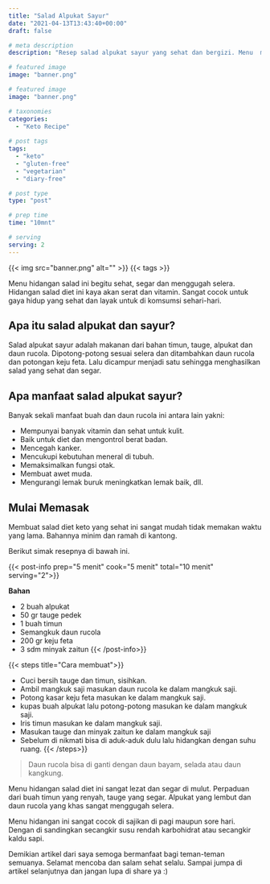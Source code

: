 ```yaml
---
title: "Salad Alpukat Sayur"
date: "2021-04-13T13:43:40+00:00"
draft: false

# meta description
description: "Resep salad alpukat sayur yang sehat dan bergizi. Menu  makanan keto dan vegan."

# featured image
image: "banner.png"

# featured image
image: "banner.png"

# taxonomies
categories:
  - "Keto Recipe"
  
# post tags
tags:
  - "keto"
  - "gluten-free"
  - "vegetarian"
  - "diary-free"

# post type
type: "post"

# prep time
time: "10mnt"

# serving
serving: 2
---
```


{{< img src="banner.png" alt="" >}}
{{< tags >}}

Menu hidangan salad ini begitu sehat, segar dan menggugah selera. Hidangan salad diet ini kaya akan serat dan vitamin. Sangat cocok untuk gaya hidup yang sehat dan layak untuk di komsumsi sehari-hari.

## Apa itu salad alpukat dan sayur?

Salad alpukat sayur adalah makanan dari bahan timun, tauge, alpukat dan daun rucola. Dipotong-potong sesuai selera dan ditambahkan daun rucola dan potongan keju feta. Lalu dicampur menjadi satu sehingga menghasilkan salad yang sehat dan segar.

## Apa manfaat salad alpukat sayur?

Banyak sekali manfaat buah dan daun rucola ini antara lain yakni:
- Mempunyai banyak vitamin dan sehat untuk kulit.
- Baik untuk diet dan mengontrol berat badan.
- Mencegah kanker.
- Mencukupi kebutuhan meneral di tubuh.
- Memaksimalkan fungsi otak.
- Membuat awet muda.
- Mengurangi lemak buruk meningkatkan lemak baik, dll.

## Mulai Memasak

Membuat salad diet keto yang sehat ini sangat mudah tidak memakan waktu yang lama. Bahannya minim dan ramah di kantong. 

Berikut simak resepnya di bawah ini.

{{< post-info prep="5 menit" cook="5 menit" total="10 menit" serving="2">}}

__Bahan__

- 2 buah alpukat
- 50 gr tauge pedek
- 1 buah timun
- Semangkuk daun rucola
- 200 gr keju feta
- 3 sdm minyak zaitun
{{< /post-info>}}

{{< steps title="Cara membuat">}}
- Cuci bersih tauge dan timun, sisihkan.
- Ambil mangkuk saji masukan daun rucola ke dalam mangkuk saji.
- Potong kasar keju feta masukan ke dalam mangkuk saji.
- kupas buah alpukat lalu potong-potong masukan ke dalam mangkuk saji.
- Iris timun masukan ke dalam mangkuk saji.
- Masukan tauge dan minyak zaitun ke dalam mangkuk saji
- Sebelum di nikmati bisa di aduk-aduk dulu lalu hidangkan dengan suhu ruang.
{{< /steps>}}

>Daun rucola bisa di ganti dengan daun bayam, selada atau daun kangkung.

Menu hidangan salad diet ini sangat lezat dan segar di mulut. Perpaduan dari buah timun yang renyah, tauge yang segar. Alpukat yang lembut dan daun rucola yang khas sangat menggugah selera.

Menu hidangan ini sangat cocok di sajikan di pagi maupun sore hari. Dengan di sandingkan secangkir susu rendah karbohidrat atau secangkir kaldu sapi.

Demikian artikel dari saya semoga bermanfaat bagi teman-teman semuanya. Selamat mencoba dan salam sehat selalu. Sampai jumpa di artikel selanjutnya dan jangan lupa di share ya :)